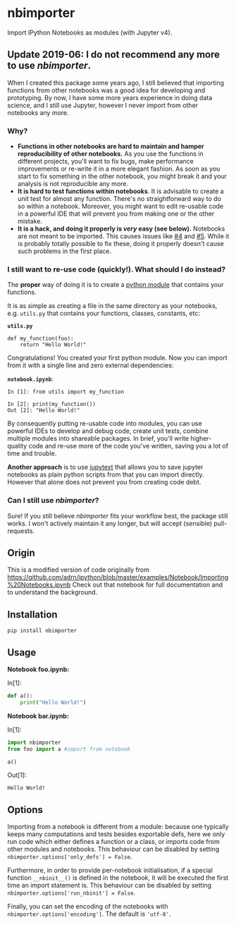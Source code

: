 # nbimporter
Import IPython Notebooks as modules (with Jupyter v4).

## Update 2019-06: I do not recommend any more to use *nbimporter*.
When I created this package some years ago, I still believed that importing 
functions from other notebooks was a good idea for developing and prototyping. 
By now, I have some more years experience in doing data science, and I still 
use Jupyter, however I never import from other notebooks any more. 

### Why?
* **Functions in other notebooks are hard to maintain and hamper reproducibility of other notebooks.** As you use the functions in different projects, you'll want to fix bugs, make performance improvements or re-write it in a more elegant fashion. As soon as you start to fix something in the other notebook, you might break it and your analysis is not reproducible any more. 
* **It is hard to test functions within notebooks**. It is advisable to create a unit test for almost any function. There's no straightforward way to do so within a notebook. Moreover, you might want to edit re-usable code in a powerful IDE that will prevent you from making one or the other mistake. 
* **It is a hack, and doing it properly is *very* easy (see below).** Notebooks are not meant to be imported. This causes issues like [#4](https://github.com/grst/nbimporter/issues/4) and [#5](https://github.com/grst/nbimporter/issues/5). While it is probably totally possible to fix these, doing it properly doesn't cause such problems in the first place. 

### I still want to re-use code (quickly!). What should I do instead?
The **proper** way of doing it is to create a [python module](https://docs.python.org/3/tutorial/modules.html) that contains your functions. 

It is as simple as creating a file in the same directory as your notebooks, e.g. `utils.py` that contains your functions, classes, constants, etc:

**`utils.py`**
```
def my_function(foo):
    return "Hello World!"
```

Congratulations! You created your first python module. Now you can import from it with a single line and zero external dependencies: 

**`notebook.ipynb`**:
```
In [1]: from utils import my_function

In [2]: print(my_function())
Out [2]: "Hello World!"
```

By consequently putting re-usable code into modules, you can use powerful IDEs to develop and debug code, create unit tests, combine multiple modules into shareable packages. In brief, you'll write higher-quality code and re-use more of the code you've written, saving you a lot of time and trouble. 


**Another approach** is to use [jupytext](https://github.com/mwouts/jupytext) that allows you to save jupyter notebooks as plain python scripts from that you can import directly. However that alone does not prevent you from creating code debt.


### Can I still use *nbimporter*?
Sure! If you still believe *nbimporter* fits your workflow best, the
package still works. I won't actively maintain it any longer, but will accept (sensible) 
pull-requests. 

## Origin
This is a modified version of code originally from
https://github.com/adrn/ipython/blob/master/examples/Notebook/Importing%20Notebooks.ipynb
Check out that notebook for full documentation and to understand the background. 

## Installation
`pip install nbimporter`

## Usage
**Notebook foo.ipynb:**

In[1]:
```python
def a(): 
    print("Hello World!")
```

**Notebook bar.ipynb:**

In[1]:
```python
import nbimporter
from foo import a #import from notebook

a()
```

Out[1]:
```
Hello World!
```

## Options

Importing from a notebook is different from a module: because one
typically keeps many computations and tests besides exportable defs,
here we only run code which either defines a function or a class, or
imports code from other modules and notebooks. This behaviour can be
disabled by setting `nbimporter.options['only_defs'] = False`.

Furthermore, in order to provide per-notebook initialisation, if a
special function `__nbinit__()` is defined in the notebook, it will be
executed the first time an import statement is. This behaviour can be
disabled by setting `nbimporter.options['run_nbinit'] = False`.

Finally, you can set the encoding of the notebooks with
`nbimporter.options['encoding']`. The default is `'utf-8'`.
